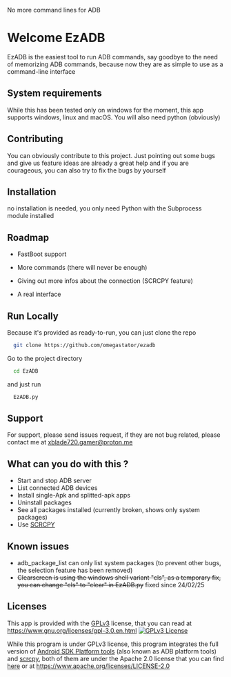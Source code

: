 No more command lines for ADB
# Welcome EzADB

EzADB is the easiest tool to run ADB commands, say goodbye to the need of memorizing ADB commands, because now they are as simple to use as a command-line interface




## System requirements

While this has been tested only on windows for the moment, this app supports windows, linux and macOS. You will also need python (obviously)


## Contributing

You can obviously contribute to this project. Just pointing out some bugs and give us feature ideas are already a great help and if you are courageous, you can also try to fix the bugs by yourself


## Installation

no installation is needed, you only need Python with the Subprocess module installed
    
## Roadmap

- FastBoot support

- More commands (there will never be enough)

- Giving out more infos about the connection (SCRCPY feature)

- A real interface


## Run Locally

Because it's provided as ready-to-run, you can just clone the repo

```bash
  git clone https://github.com/omegastator/ezadb
```

Go to the project directory

```bash
  cd EzADB
```
and just run


```bash
  EzADB.py
```
## Support

For support, please send issues request, if they are not bug related, please contact me at xblade720.gamer@proton.me

## What can you do with this ?

- Start and stop ADB server
- List connected ADB devices
- Install single-Apk and splitted-apk apps
- Uninstall packages
- See all packages installed (currently broken, shows only system packages)
- Use [SCRCPY](https://github.com/Genymobile/scrcpy)
## Known issues

- adb_package_list can only list system packages (to prevent other bugs, the selection feature has been removed)
- ~~Clearscreen is using the windows shell variant "cls", as a temporary fix, you can change "cls" to "clear" in EzADB.py~~ fixed since 24/02/25

## Licenses

This app is provided with the [GPLv3](https://www.gnu.org/licenses/gpl-3.0.en.html) license, that you can read at https://www.gnu.org/licenses/gpl-3.0.en.html
[![GPLv3 License](https://img.shields.io/badge/License-GPL%20v3-yellow.svg)](https://www.gnu.org/licenses/gpl-3.0.en.html)

While this program is under GPLv3 license, this program integrates the full version of [Android SDK Platform tools](https://developer.android.com/tools/releases/platform-tools) (also known as ADB platform tools) and [scrcpy](https://github.com/Genymobile/scrcpy), both of them are under the Apache 2.0 license that you can find [here](https://www.apache.org/licenses/LICENSE-2.0) or at https://www.apache.org/licenses/LICENSE-2.0
